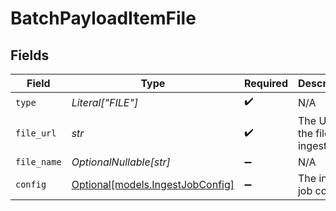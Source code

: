 # BatchPayloadItemFile


## Fields

| Field                                                            | Type                                                             | Required                                                         | Description                                                      |
| ---------------------------------------------------------------- | ---------------------------------------------------------------- | ---------------------------------------------------------------- | ---------------------------------------------------------------- |
| `type`                                                           | *Literal["FILE"]*                                                | :heavy_check_mark:                                               | N/A                                                              |
| `file_url`                                                       | *str*                                                            | :heavy_check_mark:                                               | The URL of the file to ingest.                                   |
| `file_name`                                                      | *OptionalNullable[str]*                                          | :heavy_minus_sign:                                               | N/A                                                              |
| `config`                                                         | [Optional[models.IngestJobConfig]](../models/ingestjobconfig.md) | :heavy_minus_sign:                                               | The ingest job config.                                           |